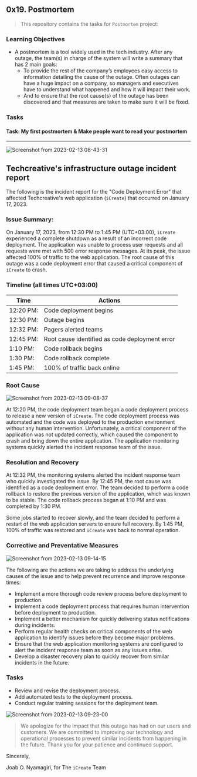## 0x19. Postmortem

> This repository contains the tasks for `Postmortem` project:

### Learning Objectives

* A postmortem is a tool widely used in the tech industry. After any outage, the team(s) in charge of the system will write a summary that has 2 main goals:
    * To provide the rest of the company’s employees easy access to information detailing the cause of the outage. Often outages can have a huge impact on a company, so managers and executives have to understand what happened and how it will impact their work.
    * And to ensure that the root cause(s) of the outage has been discovered and that measures are taken to make sure it will be fixed.


### Tasks

#### Task: My first postmortem & Make people want to read your postmortem
____

![Screenshot from 2023-02-13 08-43-31](https://user-images.githubusercontent.com/95341497/218380439-73c5cc36-96d1-401b-838c-4eaebcd89ea1.png)

## Techcreative's infrastructure outage incident report

The following is the incident report for the "Code Deployment Error" that affected Techcreative's web application (`iCreate`) that occurred on January 17, 2023.

### Issue Summary:

On January 17, 2023, from 12:30 PM to 1:45 PM (UTC+03:00), `iCreate` experienced a complete shutdown as a result of an incorrect code deployment. The application was unable to process user requests and all requests were met with 500 error response messages. At its peak, the issue affected 100% of traffic to the web application. The root cause of this outage was a code deployment error that caused a critical component of `iCreate` to crash.

### Timeline (all times UTC+03:00)
| Time | Actions |
| ------- | -------- |
|12:20 PM: | Code deployment begins |
|12:30 PM: | Outage begins |
|12:32 PM: | Pagers alerted teams |
|12:45 PM: | Root cause identified as code deployment error |
|1:10 PM: | Code rollback begins |
|1:30 PM: | Code rollback complete |
|1:45 PM: | 100% of traffic back online |

### Root Cause

![Screenshot from 2023-02-13 09-08-37](https://user-images.githubusercontent.com/95341497/218383543-d95e69f2-1ab4-4a71-bfa3-e840892f10d9.png)

At 12:20 PM, the code deployment team began a code deployment process to release a new version of `iCreate`. The code deployment process was automated and the code was deployed to the production environment without any human intervention. Unfortunately, a critical component of the application was not updated correctly, which caused the component to crash and bring down the entire application. The application monitoring systems quickly alerted the incident response team of the issue.

### Resolution and Recovery

At 12:32 PM, the monitoring systems alerted the incident response team who quickly investigated the issue. By 12:45 PM, the root cause was identified as a code deployment error. The team decided to perform a code rollback to restore the previous version of the application, which was known to be stable. The code rollback process began at 1:10 PM and was completed by 1:30 PM.

Some jobs started to recover slowly, and the team decided to perform a restart of the web application servers to ensure full recovery. By 1:45 PM, 100% of traffic was restored and `iCreate` was back to normal operation.

### Corrective and Preventative Measures

![Screenshot from 2023-02-13 09-14-15](https://user-images.githubusercontent.com/95341497/218385064-0df6dd80-8b1d-46a8-b165-386f484d0063.png)

The following are the actions we are taking to address the underlying causes of the issue and to help prevent recurrence and improve response times:
* Implement a more thorough code review process before deployment to production.
* Implement a code deployment process that requires human intervention before deployment to production.
* Implement a better mechanism for quickly delivering status notifications during incidents.
* Perform regular health checks on critical components of the web application to identify issues before they become major problems.
* Ensure that the web application monitoring systems are configured to alert the incident response team as soon as any issues arise.
* Develop a disaster recovery plan to quickly recover from similar incidents in the future.

### Tasks

* Review and revise the deployment process.
* Add automated tests to the deployment process.
* Conduct regular training sessions for the deployment team.

![Screenshot from 2023-02-13 09-23-00](https://user-images.githubusercontent.com/95341497/218385716-d04a7c27-afaa-4a82-badc-d1baff083d57.png)
> We apologize for the impact that this outage has had on our users and customers. We are committed to improving our technology and operational processes to prevent similar incidents from happening in the future. Thank you for your patience and continued support.

Sincerely,

Joab O. Nyamagiri,
for The `iCreate` Team


